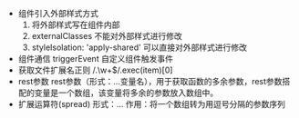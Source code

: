- 组件引入外部样式方式
  1. 将外部样式写在组件内部
  2. externalClasses
     不能对外部样式进行修改
  3. styleIsolation: 'apply-shared'
     可以直接对外部样式进行修改
- 组件通信
  triggerEvent
    自定义组件触发事件
- 获取文件扩展名正则
  /\.\w+$/.exec(item)[0]
- rest参数
  rest参数（形式：...变量名），用于获取函数的多余参数，rest参数搭配的变量是一个数组，该变量将多余的参数放入数组中。
- 扩展运算符(spread)
  形式：...
  作用：将一个数组转为用逗号分隔的参数序列